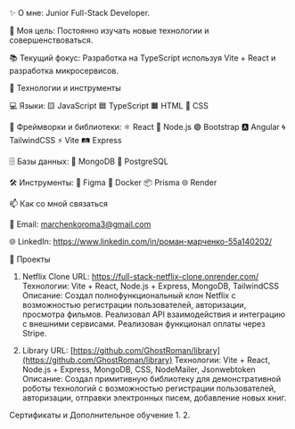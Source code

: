 ✨ О мне: Junior Full-Stack Developer.

🌟 Моя цель: Постоянно изучать новые технологии и совершенствоваться.

📚 Текущий фокус: Разработка на TypeScript используя Vite + React и разработка микросервисов.

🔧 Технологии и инструменты

💻 Языки:
🟨 JavaScript 🟦 TypeScript 🟧 HTML 🎨 CSS

🚀 Фреймворки и библиотеки: 
⚛️ React 🌿 Node.js 🟣 Bootstrap 🅰️ Angular 🌀 TailwindCSS ⚡ Vite 🛤️ Express

🗄️ Базы данных:
🍃 MongoDB 🐘 PostgreSQL

🛠️ Инструменты: 
🎨 Figma 🐳 Docker 📦 Prisma 🌐 Render

📫 Как со мной связаться

📧 Email: marchenkoroma3@gmail.com

🌐 LinkedIn: https://www.linkedin.com/in/роман-марченко-55a140202/

🚀 Проекты
1. Netflix Clone
URL: https://full-stack-netflix-clone.onrender.com/
Технологии: Vite + React, Node.js + Express, MongoDB, TailwindCSS
Описание: Создал полнофункциональный клон Netflix с возможностью регистрации пользователей, авторизации, просмотра фильмов. Реализовал API взаимодействия и интеграцию с внешними сервисами. Реализован функционал оплаты через Stripe.

2. Library
URL: [https://github.com/GhostRoman/library](https://github.com/GhostRoman/library)
Технологии: Vite + React, Node.js + Express, MongoDB, CSS, NodeMailer, Jsonwebtoken
Описание: Создал примитивную библиотеку для демонстративной роботы технологий с возможностью регистрации пользователей, авторизации, отправки электронных писем, добавление новых книг.


Сертификаты и Дополнительное обучение
1. 
2. 
